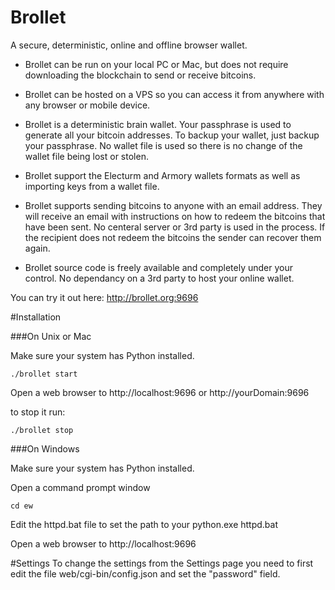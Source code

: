 Brollet
==

A secure, deterministic, online and offline browser wallet.

* Brollet can be run on your local PC or Mac, but does not require downloading the blockchain to send or receive bitcoins.

* Brollet can be hosted on a VPS so you can access it from anywhere with any browser or mobile device.

* Brollet is a deterministic brain wallet. Your passphrase is used to generate all your bitcoin addresses. To backup your wallet, just backup your passphrase. No wallet file is used so there is no change of the wallet file being lost or stolen.

* Brollet support the Electurm and Armory wallets formats as well as importing keys from a wallet file.

* Brollet supports sending bitcoins to anyone with an email address. They will receive an email with instructions on how to redeem the bitcoins that have been sent. No centeral server or 3rd party is used in the process. If the recipient does not redeem the bitcoins the sender can recover them again.

* Brollet source code is freely available and completely under your control. No dependancy on a 3rd party to host your online wallet.

You can try it out here: http://brollet.org:9696

#Installation

###On Unix or Mac

Make sure your system has Python installed.
```
./brollet start
```
Open a web browser to http://localhost:9696 or http://yourDomain:9696

to stop it run:
```
./brollet stop
```



###On Windows

Make sure your system has Python installed.

Open a command prompt window
```
cd ew
```

Edit the httpd.bat file to set the path to your python.exe
httpd.bat

Open a web browser to http://localhost:9696 

#Settings
To change the settings from the Settings page you need to first edit the file
   web/cgi-bin/config.json
and set the "password" field.




